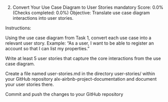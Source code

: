 2. Convert Your Use Case Diagram to User Stories
mandatory
Score: 0.0% (Checks completed: 0.0%)
Objective: Translate use case diagram interactions into user stories.

Instructions:

Using the use case diagram from Task 1, convert each use case into a relevant user story. Example: “As a user, I want to be able to register an account so that I can list my properties.”

Write at least 5 user stories that capture the core interactions from the use case diagram.

Create a file named user-stories.md in the directory user-stories/ within your GitHub repository alx-airbnb-project-documentation and document your user stories there.

Commit and push the changes to your GitHub repository